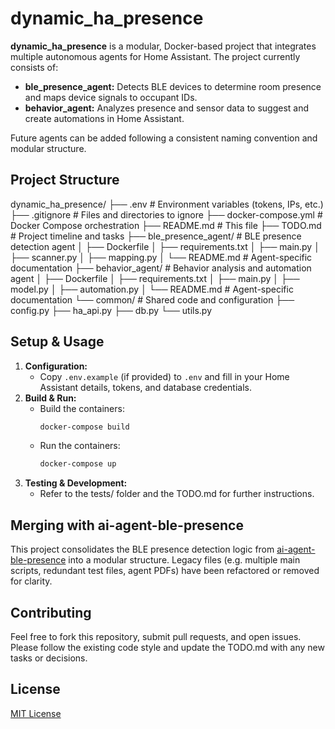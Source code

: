 # dynamic_ha_presence

**dynamic_ha_presence** is a modular, Docker-based project that integrates multiple autonomous agents for Home Assistant. The project currently consists of:

- **ble_presence_agent:**
  Detects BLE devices to determine room presence and maps device signals to occupant IDs.
- **behavior_agent:**
  Analyzes presence and sensor data to suggest and create automations in Home Assistant.

Future agents can be added following a consistent naming convention and modular structure.

## Project Structure

dynamic_ha_presence/
├── .env # Environment variables (tokens, IPs, etc.)
├── .gitignore # Files and directories to ignore
├── docker-compose.yml # Docker Compose orchestration
├── README.md # This file
├── TODO.md # Project timeline and tasks
├── ble_presence_agent/ # BLE presence detection agent
│   ├── Dockerfile
│   ├── requirements.txt
│   ├── main.py
│   ├── scanner.py
│   ├── mapping.py
│   └── README.md # Agent-specific documentation
├── behavior_agent/ # Behavior analysis and automation agent
│   ├── Dockerfile
│   ├── requirements.txt
│   ├── main.py
│   ├── model.py
│   ├── automation.py
│   └── README.md # Agent-specific documentation
└── common/ # Shared code and configuration
    ├── config.py
    ├── ha_api.py
    ├── db.py
    └── utils.py

## Setup & Usage

1. **Configuration:**
   - Copy `.env.example` (if provided) to `.env` and fill in your Home Assistant details, tokens, and database credentials.
2. **Build & Run:**
   - Build the containers:
     ```bash
     docker-compose build
     ```
   - Run the containers:
     ```bash
     docker-compose up
     ```
3. **Testing & Development:**
   - Refer to the tests/ folder and the TODO.md for further instructions.

## Merging with ai-agent-ble-presence

This project consolidates the BLE presence detection logic from [ai-agent-ble-presence](https://github.com/DeliciousHouse/ai-agent-ble-presence) into a modular structure. Legacy files (e.g. multiple main scripts, redundant test files, agent PDFs) have been refactored or removed for clarity.

## Contributing

Feel free to fork this repository, submit pull requests, and open issues. Please follow the existing code style and update the TODO.md with any new tasks or decisions.

## License

[MIT License](LICENSE)
